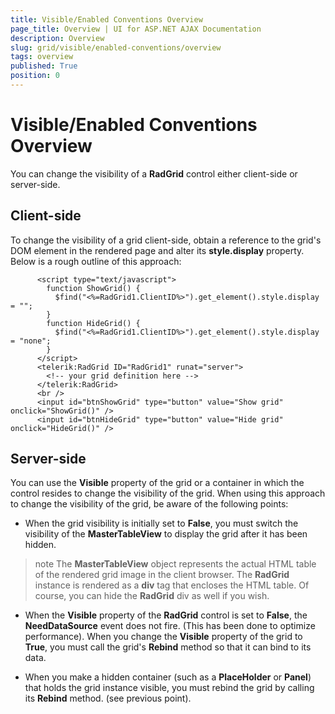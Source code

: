 ```yaml
---
title: Visible/Enabled Conventions Overview
page_title: Overview | UI for ASP.NET AJAX Documentation
description: Overview
slug: grid/visible/enabled-conventions/overview
tags: overview
published: True
position: 0
---
```


# Visible/Enabled Conventions Overview



You can change the visibility of a __RadGrid__ control either client-side or server-side.

## Client-side

To change the visibility of a grid client-side, obtain a reference to the grid's DOM element in the rendered page and alter its __style.display__ property. Below is a rough outline of this approach:

````ASPNET
	  <script type="text/javascript">
	    function ShowGrid() {
	      $find("<%=RadGrid1.ClientID%>").get_element().style.display = "";
	    }
	    function HideGrid() {
	      $find("<%=RadGrid1.ClientID%>").get_element().style.display = "none";
	    }
	  </script>
	  <telerik:RadGrid ID="RadGrid1" runat="server">
	    <!-- your grid definition here -->
	  </telerik:RadGrid>
	  <br />
	  <input id="btnShowGrid" type="button" value="Show grid" onclick="ShowGrid()" />
	  <input id="btnHideGrid" type="button" value="Hide grid" onclick="HideGrid()" />
````



## Server-side

You can use the __Visible__ property of the grid or a container in which the control resides to change the visibility of the grid. When using this approach to change the visibility of the grid, be aware of the following points:

* When the grid visibility is initially set to __False__, you must switch the visibility of the __MasterTableView__ to display the grid after it has been hidden.

>note The __MasterTableView__ object represents the actual HTML table of the rendered grid image in the client browser. The __RadGrid__ instance is rendered as a __div__ tag that encloses the HTML table. Of course, you can hide the __RadGrid__ div as well if you wish.
>


* When the __Visible__ property of the __RadGrid__ control is set to __False__, the __NeedDataSource__ event does not fire. (This has been done to optimize performance). When you change the __Visible__ property of the grid to __True__, you must call the grid's __Rebind__ method so that it can bind to its data.

* When you make a hidden container (such as a __PlaceHolder__ or __Panel__) that holds the grid instance visible, you must rebind the grid by calling its __Rebind__ method. (see previous point).

